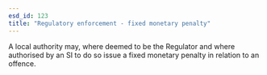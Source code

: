 ```yaml
---
esd_id: 123
title: "Regulatory enforcement - fixed monetary penalty"
---
```


A local authority may, where deemed to be the Regulator and where authorised by an SI to do so issue a fixed monetary penalty in relation to an offence.

